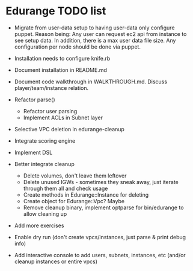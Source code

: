 # Edurange TODO list

- Migrate from user-data setup to having user-data only configure puppet.
  Reason being: Any user can request ec2 api from instance to see setup data. In addition, there is a max user data file size.
  Any configuration per node should be done via puppet.

- Installation needs to configure knife.rb
- Document installation in README.md
- Document code walkthrough in WALKTHROUGH.md. Discuss player/team/instance relation.
- Refactor parse()
  - Refactor user parsing
  - Implement ACLs in Subnet layer
- Selective VPC deletion in edurange-cleanup
- Integrate scoring engine
- Implement DSL
- Better integrate cleanup 
  - Delete volumes, don't leave them leftover
  - Delete unused IGWs - sometimes they sneak away, just iterate through them all and check usage
  - Create methods in Edurange::Instance for deleting
  - Create object for Edurange::Vpc? Maybe
  - Remove cleanup binary, implement optparse for bin/edurange to allow cleaning up
- Add more exercises
- Enable dry run (don't create vpcs/instances, just parse & print debug info)
- Add interactive console to add users, subnets, instances, etc (and/or cleanup instances or entire vpcs)
